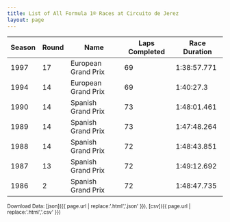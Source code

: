 ```yaml
---
title: List of All Formula 1® Races at Circuito de Jerez
layout: page
---
```


| Season | Round | Name | Laps Completed | Race Duration |
|--|--|--|--|--|
| 1997 | 17 | European Grand Prix | 69 | 1:38:57.771 |
| 1994 | 14 | European Grand Prix | 69 | 1:40:27.3 |
| 1990 | 14 | Spanish Grand Prix | 73 | 1:48:01.461 |
| 1989 | 14 | Spanish Grand Prix | 73 | 1:47:48.264 |
| 1988 | 14 | Spanish Grand Prix | 72 | 1:48:43.851 |
| 1987 | 13 | Spanish Grand Prix | 72 | 1:49:12.692 |
| 1986 | 2 | Spanish Grand Prix | 72 | 1:48:47.735 |

<small>Download Data: [json]({{ page.url | replace:'.html','.json' }}), [csv]({{ page.url | replace:'.html','.csv' }})</small>
